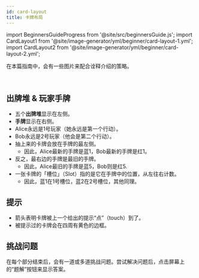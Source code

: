 ```yaml
---
id: card-layout
title: 卡牌布局
---
```


import BeginnersGuideProgress from '@site/src/beginnersGuide.js';
import CardLayout1 from '@site/image-generator/yml/beginner/card-layout-1.yml';
import CardLayout2 from '@site/image-generator/yml/beginner/card-layout-2.yml';

<BeginnersGuideProgress id="card-layout" />

在本篇指南中，会有一些图片来配合诠释介绍的策略。

<br />

## 出牌堆 & 玩家手牌

- 五个**出牌堆**显示在左侧。
- **手牌**显示在右侧。
- Alice永远是1号玩家（她永远是第一个行动）。
- Bob永远是2号玩家（他会是第二个行动）。
- 抽上来的卡牌会放在手牌的最左侧。
  - 因此，Alice最新的手牌是蓝1，Bob最新的手牌是红1。
- 反之，最右边的手牌是最旧的手牌。
  - 因此，Alice最旧的手牌是蓝5，Bob则是红5.
- 一张卡牌的「槽位」（Slot）指的是它在手牌中的位置，从左往右计数。
  - 因此，蓝1在1号槽位，蓝2在2号槽位，其他同理。

<CardLayout1 />

## 提示

- 箭头表明卡牌被上一个给出的提示“点”（touch）到了。
- 被提示过的卡牌会在四周有黄色的边框。

<CardLayout2 />

## 挑战问题

在每个部分结束后，会有一道或多道挑战问题。尝试解决问题后，点击屏幕上的“题解”按钮来显示答案。

